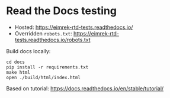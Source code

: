 # Read the Docs testing

* Hosted: https://eimrek-rtd-tests.readthedocs.io/
* Overridden `robots.txt`: https://eimrek-rtd-tests.readthedocs.io/robots.txt

Build docs locally:

```
cd docs
pip install -r requirements.txt
make html
open ./build/html/index.html
```

Based on tutorial: https://docs.readthedocs.io/en/stable/tutorial/